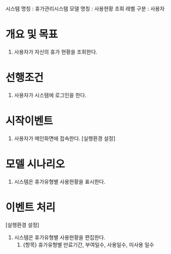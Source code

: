 시스템 명칭 : 휴가관리시스템
모델 명칭 : 사용현황 조회
레벨 구분 : 사용자

# 개요 및 목표
1. 사용자가 자신의 휴가 현황을 조회한다.

# 선행조건
1. 사용자가 시스템에 로그인을 한다.

# 시작이벤트
1. 사용자가 메인화면에 접속한다. [실행환경 설정]

# 모델 시나리오
1. 시스템은 휴가유형별 사용현황을 표시한다.

# 이벤트 처리
[실행환경 설정]
1. 시스템은 휴가유형별 사용현황을 편집한다.
	1. {항목} 휴가유형별 만료기간, 부여일수, 사용일수, 미사용 일수
